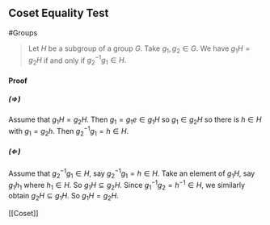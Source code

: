 ## Coset Equality Test
#Groups 
> Let $H$ be a subgroup of a group $G$. Take $g_{1}, g_{2} \in G .$ We have $g_{1} H=g_{2} H$ if and only if $g_{2}^{-1} g_{1} \in H .$

#### Proof
##### $(\Rightarrow)$
>
Assume that $g_{1} H=g_{2} H$. Then $g_{1}=g_{1} e \in g_{1} H$ so $g_{1} \in g_{2} H$ so there is $h \in H$ with $g_{1}=g_{2} h$. Then $g_{2}^{-1} g_{1}=h \in H$.
##### $(\Leftarrow)$
>
Assume that $g_{2}^{-1} g_{1} \in H$, say $g_{2}^{-1} g_{1}=h \in H .$
Take an element of $g_{1} H$, say $g_{1} h_{1}$ where $h_{1} \in H$. 
So $g_{1} H \subseteq g_{2} H$.
Since $g_{1}^{-1} g_{2}=h^{-1} \in H$, we similarly obtain $g_{2} H \subseteq g_{1} H$. So $g_{1} H=g_{2} H .$

[[Coset]]